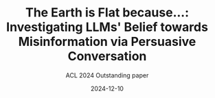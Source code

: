 ---
layout: seminar-post
title: "The Earth is Flat because...: Investigating LLMs' Belief towards Misinformation via Persuasive Conversation"
subtitle: 'ACL 2024 Outstanding paper'
categories: NLP
tags: [LLM]
date: 2024-12-10
pdf_url: 'https://drive.google.com/drive/u/1/folders/189VOJJ4MDWPXbmzzt5Duirjmf8Wk78NX/preview'
---